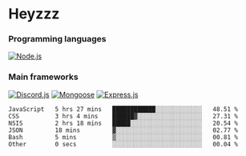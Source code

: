 # Heyzzz  

### Programming languages  

[![Node.js](https://img.shields.io/badge/-Node.js-262626?style=for-the-badge)](https://nodejs.org/ru)

### Main frameworks

[![Discord.js](https://img.shields.io/badge/-Discord.js-262626?style=for-the-badge)](https://www.npmjs.com/package/discord.js) [![Mongoose](https://img.shields.io/badge/-Mongoose-262626?style=for-the-badge)](https://www.npmjs.com/package/mongoose) [![Express.js](https://img.shields.io/badge/-Express.js-262626?style=for-the-badge)](https://www.npmjs.com/package/express)
<!--START_SECTION:waka-->

```text
JavaScript   5 hrs 27 mins   ████████████░░░░░░░░░░░░░   48.51 %
CSS          3 hrs 4 mins    ██████▓░░░░░░░░░░░░░░░░░░   27.31 %
NSIS         2 hrs 18 mins   █████░░░░░░░░░░░░░░░░░░░░   20.54 %
JSON         18 mins         ▓░░░░░░░░░░░░░░░░░░░░░░░░   02.77 %
Bash         5 mins          ▒░░░░░░░░░░░░░░░░░░░░░░░░   00.81 %
Other        0 secs          ░░░░░░░░░░░░░░░░░░░░░░░░░   00.04 %
```

<!--END_SECTION:waka-->
